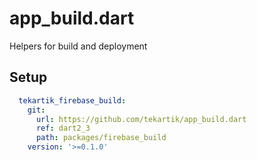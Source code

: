 # app_build.dart

Helpers for build and deployment

## Setup

```yaml
  tekartik_firebase_build:
    git:
      url: https://github.com/tekartik/app_build.dart
      ref: dart2_3
      path: packages/firebase_build
    version: '>=0.1.0'
```